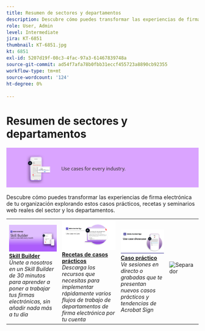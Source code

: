 ```yaml
---
title: Resumen de sectores y departamentos
description: Descubre cómo puedes transformar las experiencias de firma electrónica de clientes y empleados mediante estos casos prácticos, recetas y seminarios web reales del sector y los departamentos
role: User, Admin
level: Intermediate
jira: KT-6851
thumbnail: KT-6851.jpg
kt: 6851
exl-id: 5207d19f-08c3-4fac-97a3-61467839748a
source-git-commit: ad54f7afa78b0fbb31eccf455723a8890cb92355
workflow-type: tm+mt
source-wordcount: '124'
ht-degree: 0%

---
```


# Resumen de sectores y departamentos

![Imagen del sector de Acrobat Sign](../assets/Hero-Industry.png)

Descubre cómo puedes transformar las experiencias de firma electrónica de tu organización explorando estos casos prácticos, recetas y seminarios web reales del sector y los departamentos.

<table style="table-layout:fixed">
<tr>
  <td>
    <a href="innovation-series.md">
      <img alt="Skill Builder" src="../assets/SB_1280.jpg" />
    </a>
    <div>
    <a href="innovation-series.md"><strong>Skill Builder</strong></a>
    </div>
    <em>Únete a nosotros en un Skill Builder de 30 minutos para aprender a poner a trabajar tus firmas electrónicas, sin añadir nada más a tu día</em>
    <br>
  </td>
  <td>
    <a href="recipes.md">
      <img alt="Recetas de casos prácticos" src="../assets/Expand_RecipeR.png" />
    </a>
    <div>
    <a href="recipes.md"><strong>Recetas de casos prácticos</strong></a>
    </div>
    <em>Descarga los recursos que necesitas para implementar rápidamente varios flujos de trabajo de departamentos de firma electrónica por tu cuenta</em>
    <br>
  </td>
  <td>
    <a href="use-case-showcase.md">
      <img alt="Caso práctico" src="../assets/UseCaseShowcaseR.png" />
    </a>
    <div>
    <a href="use-case-showcase.md"><strong>Caso práctico</strong></a>
    </div>
    <em>Ve sesiones en directo o grabadas que te presentan nuevos casos prácticos y tendencias de Acrobat Sign</em>
    <br>
  </td>
  <td>
    <img alt="Separador" src="../assets/Whitespacer.png" />
    <div>
    <br>
  </td>
</tr>
</table>
